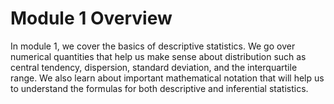 # Module 1 Overview 

In module 1, we cover the basics of descriptive statistics. We go over numerical quantities that help us make sense about distribution such as central tendency, dispersion, standard deviation, and the interquartile range. We also learn about important mathematical notation that will help us to understand the formulas for both descriptive and inferential statistics.
